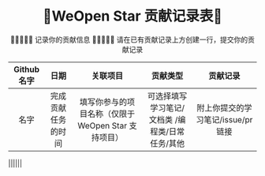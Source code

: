 <h1 align="center">🌟WeOpen Star 贡献记录表🌟</h1>

<p align="center">
🙋🏻‍♀️🙋🏻 记录你的贡献信息 🙆🏻‍♀️🙆🏻
请在已有贡献记录上方创建一行，提交你的贡献记录
</p>

| Github名字| 日期 | 关联项目 | 贡献类型 | 贡献记录 |
| :----:| :----: | :----: | :----: | :----: |
| 名字| 完成贡献任务的时间 | 填写你参与的项目名称（仅限于 WeOpen Star 支持项目） |可选择填写学习笔记/ 文档类 /编程类/日常任务/其他|附上你提交的学习笔记/issue/pr 链接|

||||||
